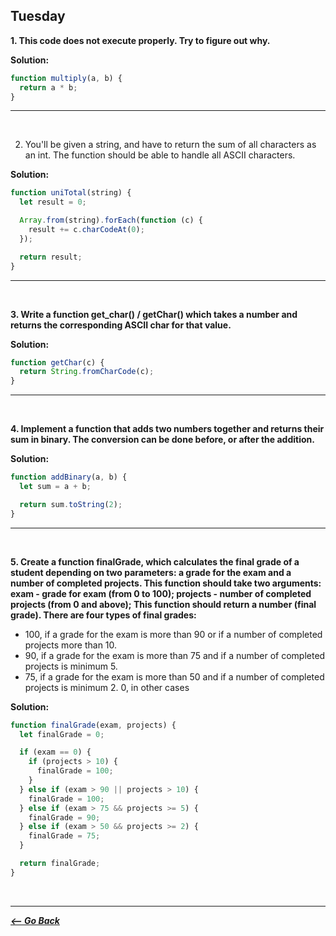 ## Tuesday

**1. This code does not execute properly. Try to figure out why.**

**Solution:**

```javascript
function multiply(a, b) {
  return a * b;
}
```

<hr>
<br>

2. You'll be given a string, and have to return the sum of all characters as an int. The function should be able to handle all ASCII characters.

**Solution:**

```javascript
function uniTotal(string) {
  let result = 0;

  Array.from(string).forEach(function (c) {
    result += c.charCodeAt(0);
  });

  return result;
}
```

<hr>
<br>

**3. Write a function get_char() / getChar() which takes a number and returns the corresponding ASCII char for that value.**

**Solution:**

```javascript
function getChar(c) {
  return String.fromCharCode(c);
}
```

<hr>
<br>

**4. Implement a function that adds two numbers together and returns their sum in binary. The conversion can be done before, or after the addition.**

**Solution:**

```javascript
function addBinary(a, b) {
  let sum = a + b;

  return sum.toString(2);
}
```

<hr>
<br>

**5. Create a function finalGrade, which calculates the final grade of a student depending on two parameters: a grade for the exam and a number of completed projects. This function should take two arguments: exam - grade for exam (from 0 to 100); projects - number of completed projects (from 0 and above); This function should return a number (final grade). There are four types of final grades:**

- 100, if a grade for the exam is more than 90 or if a number of completed projects more than 10.
- 90, if a grade for the exam is more than 75 and if a number of completed projects is minimum 5.
- 75, if a grade for the exam is more than 50 and if a number of completed projects is minimum 2.
  0, in other cases

**Solution:**

```javascript
function finalGrade(exam, projects) {
  let finalGrade = 0;

  if (exam == 0) {
    if (projects > 10) {
      finalGrade = 100;
    }
  } else if (exam > 90 || projects > 10) {
    finalGrade = 100;
  } else if (exam > 75 && projects >= 5) {
    finalGrade = 90;
  } else if (exam > 50 && projects >= 2) {
    finalGrade = 75;
  }

  return finalGrade;
}
```

<br>
<hr>

**_[<-- Go Back](../../week2/)_**
